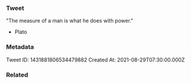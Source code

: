 ### Tweet
"The measure of a man is what he does with power."

- Plato

### Metadata
Tweet ID: 1431881806534479882
Created At: 2021-08-29T07:30:00.000Z

### Related

